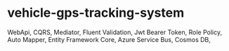 # vehicle-gps-tracking-system
WebApi, CQRS, Mediator, Fluent Validation, Jwt Bearer Token, Role Policy, Auto Mapper, Entity Framework Core, Azure Service Bus, Cosmos DB, 
